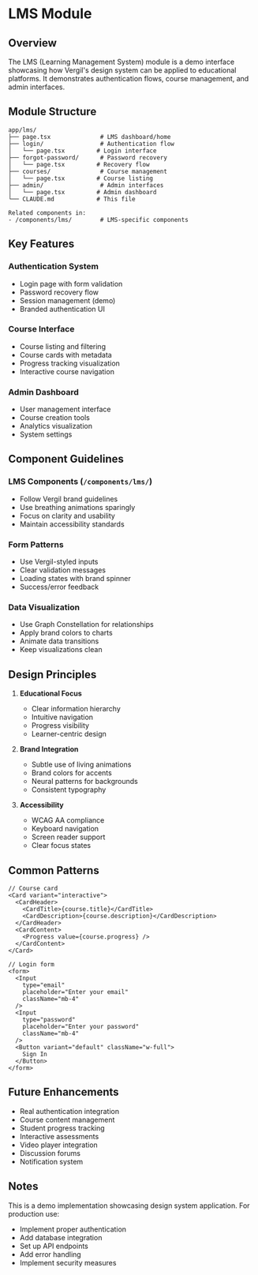 # LMS Module

## Overview

The LMS (Learning Management System) module is a demo interface showcasing how Vergil's design system can be applied to educational platforms. It demonstrates authentication flows, course management, and admin interfaces.

## Module Structure

```
app/lms/
├── page.tsx              # LMS dashboard/home
├── login/                # Authentication flow
│   └── page.tsx         # Login interface
├── forgot-password/      # Password recovery
│   └── page.tsx         # Recovery flow
├── courses/              # Course management
│   └── page.tsx         # Course listing
├── admin/                # Admin interfaces
│   └── page.tsx         # Admin dashboard
└── CLAUDE.md            # This file

Related components in:
- /components/lms/        # LMS-specific components
```

## Key Features

### Authentication System
- Login page with form validation
- Password recovery flow
- Session management (demo)
- Branded authentication UI

### Course Interface
- Course listing and filtering
- Course cards with metadata
- Progress tracking visualization
- Interactive course navigation

### Admin Dashboard
- User management interface
- Course creation tools
- Analytics visualization
- System settings

## Component Guidelines

### LMS Components (`/components/lms/`)
- Follow Vergil brand guidelines
- Use breathing animations sparingly
- Focus on clarity and usability
- Maintain accessibility standards

### Form Patterns
- Use Vergil-styled inputs
- Clear validation messages
- Loading states with brand spinner
- Success/error feedback

### Data Visualization
- Use Graph Constellation for relationships
- Apply brand colors to charts
- Animate data transitions
- Keep visualizations clean

## Design Principles

1. **Educational Focus**
   - Clear information hierarchy
   - Intuitive navigation
   - Progress visibility
   - Learner-centric design

2. **Brand Integration**
   - Subtle use of living animations
   - Brand colors for accents
   - Neural patterns for backgrounds
   - Consistent typography

3. **Accessibility**
   - WCAG AA compliance
   - Keyboard navigation
   - Screen reader support
   - Clear focus states

## Common Patterns

```tsx
// Course card
<Card variant="interactive">
  <CardHeader>
    <CardTitle>{course.title}</CardTitle>
    <CardDescription>{course.description}</CardDescription>
  </CardHeader>
  <CardContent>
    <Progress value={course.progress} />
  </CardContent>
</Card>

// Login form
<form>
  <Input 
    type="email" 
    placeholder="Enter your email"
    className="mb-4"
  />
  <Input 
    type="password" 
    placeholder="Enter your password"
    className="mb-4"
  />
  <Button variant="default" className="w-full">
    Sign In
  </Button>
</form>
```

## Future Enhancements

- Real authentication integration
- Course content management
- Student progress tracking
- Interactive assessments
- Video player integration
- Discussion forums
- Notification system

## Notes

This is a demo implementation showcasing design system application. For production use:
- Implement proper authentication
- Add database integration
- Set up API endpoints
- Add error handling
- Implement security measures